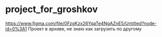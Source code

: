 # project_for_groshkov
https://www.figma.com/file/0FzgKzx26YqaTe4NgAZnE5/Untitled?node-id=0%3A1
Проект в архиве, не знаю как загрузить  по другому
